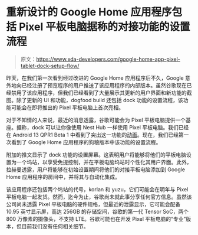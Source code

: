 # 重新设计的 Google Home 应用程序包括 Pixel 平板电脑据称的对接功能的设置流程

> 原文：<https://www.xda-developers.com/google-home-app-pixel-tablet-dock-setup-flow/>

昨天，在我们第一次看到经过改进的 Google Home 应用程序后不久，Google 意外地向已经注册了预览程序的用户推送了该应用程序的内部版本。虽然谷歌现在已经禁用了该应用程序，但我们已经看到了大量展示其更新的用户界面和新功能的截图。除了更新的 UI 和功能，dogfood build 还包括 dock 功能的设置流程，该功能可能会在即将推出的 Pixel 平板电脑上首次亮相。

对于不知情的人来说，最近的消息透露，谷歌可能会为 Pixel 平板电脑提供一个基座。据称，dock 可以让你像使用 Nest Hub 一样使用 Pixel 平板电脑。我们已经在 Android 13 QPR1 Beta 1 中看到了突出这一功能的[动画](https://www.xda-developers.com/android-13-qpr1-beta-1-pixel-tablet-docking-animations/)。现在，我们已经第一次看到了 Google Home 应用程序的狗粮版本中该功能的设置流程。

附加的推文显示了 dock 功能的设置屏幕。这表明用户将能够将他们的平板电脑设置为一个坞站，以享受免提控制，并在平板电脑坞站时个性化其用户界面。此外，拉赫曼透露，用户将能够在初始设置期间将他们的对接平板电脑添加到 Google Home 应用程序的房间中，并将其与自动化集成。

该应用程序还包括两个坞站的代号，korlan 和 yuzu，它们可能会在明年与 Pixel 平板电脑一起发货。然而，迄今为止，谷歌尚未就此事分享任何官方信息。虽然该公司尚未透露 Pixel 平板电脑的硬件规格，但最近的泄露显示，它可能会配备 10.95 英寸显示屏，高达 256GB 的存储空间，谷歌的第一代 Tensor SoC，两个 800 万像素的摄像头，不支持 LTE。谷歌可能也在开发 Pixel 平板电脑的“专业”版本，但目前我们没有任何相关细节。